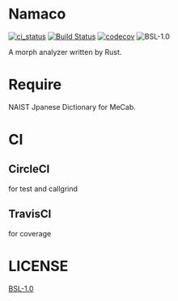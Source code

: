 # Namaco
[![ci_status](https://github.com/namachan10777/namachan10777.github.io/workflows/test/badge.svg)](https://github.com/namachan10777/namaco/actions)
[![Build Status](https://travis-ci.org/namachan10777/namaco.svg?branch=master)](https://travis-ci.org/namachan10777/namaco)
[![codecov](https://codecov.io/gh/namachan10777/namaco/branch/master/graph/badge.svg)](https://codecov.io/gh/namachan10777/namaco)
![BSL-1.0](https://img.shields.io/badge/License-BSL%201.0-blue.svg)

A morph analyzer written by Rust.

# Require
NAIST Jpanese Dictionary for MeCab.

# CI
## CircleCI
for test and callgrind
## TravisCI
for coverage

# LICENSE
[BSL-1.0](https://opensource.org/licenses/BSL-1.0)
